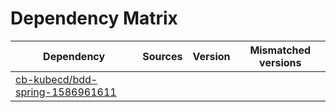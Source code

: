 # Dependency Matrix

Dependency | Sources | Version | Mismatched versions
---------- | ------- | ------- | -------------------
[cb-kubecd/bdd-spring-1586961611](https://github.com/cb-kubecd/bdd-spring-1586961611.git) |  | []() | 
